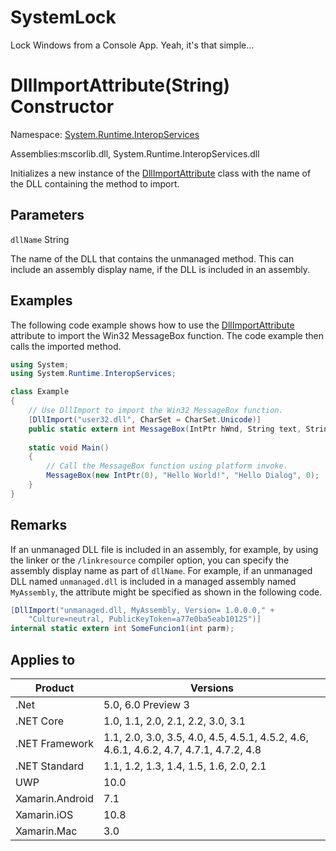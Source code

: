 # SystemLock
Lock Windows from a Console App. Yeah, it's that simple...

# DllImportAttribute(String) Constructor

Namespace: [System.Runtime.InteropServices](https://docs.microsoft.com/en-us/dotnet/api/system.runtime.interopservices?view=net-5.0)

Assemblies:mscorlib.dll, System.Runtime.InteropServices.dll

Initializes a new instance of the [DllImportAttribute](https://docs.microsoft.com/en-us/dotnet/api/system.runtime.interopservices.dllimportattribute?view=net-5.0) class with the name of the DLL containing the method to import.

## Parameters

```dllName``` String

The name of the DLL that contains the unmanaged method. This can include an assembly display name, if the DLL is included in an assembly.

## Examples

The following code example shows how to use the [DllImportAttribute](https://docs.microsoft.com/en-us/dotnet/api/system.runtime.interopservices.dllimportattribute?view=net-5.0) attribute to import the Win32 MessageBox function. The code example then calls the imported method.

```c#
using System;
using System.Runtime.InteropServices;

class Example
{
    // Use DllImport to import the Win32 MessageBox function.
    [DllImport("user32.dll", CharSet = CharSet.Unicode)]
    public static extern int MessageBox(IntPtr hWnd, String text, String caption, uint type);
    
    static void Main()
    {
        // Call the MessageBox function using platform invoke.
        MessageBox(new IntPtr(0), "Hello World!", "Hello Dialog", 0);
    }
}
```

## Remarks
If an unmanaged DLL file is included in an assembly, for example, by using the linker or the ```/linkresource``` compiler option, you can specify the assembly display name as part of ```dllName```. For example, if an unmanaged DLL named ```unmanaged.dll``` is included in a managed assembly named ```MyAssembly```, the attribute might be specified as shown in the following code.

```c#
[DllImport("unmanaged.dll, MyAssembly, Version= 1.0.0.0," +
    "Culture=neutral, PublicKeyToken=a77e0ba5eab10125")]
internal static extern int SomeFuncion1(int parm);
```


## Applies to

|Product|Versions
|---|---
|.Net|5.0, 6.0 Preview 3
|.NET Core|1.0, 1.1, 2.0, 2.1, 2.2, 3.0, 3.1
|.NET Framework|1.1, 2.0, 3.0, 3.5, 4.0, 4.5, 4.5.1, 4.5.2, 4.6, 4.6.1, 4.6.2, 4.7, 4.7.1, 4.7.2, 4.8
|.NET Standard|1.1, 1.2, 1.3, 1.4, 1.5, 1.6, 2.0, 2.1
|UWP|10.0
|Xamarin.Android|7.1
|Xamarin.iOS|10.8
|Xamarin.Mac|3.0
